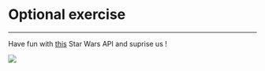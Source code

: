 # Optional exercise

---

Have fun with [this](https://swapi.dev/documentation) Star Wars API and suprise us !

![](https://media.giphy.com/media/vfmpGsdO9x4O0GuHJF/giphy.gif)

